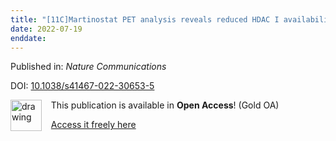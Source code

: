 ```yaml
---
title: "[11C]Martinostat PET analysis reveals reduced HDAC I availability in Alzheimer’s disease"
date: 2022-07-19
enddate:
---
```


Published in: *Nature Communications*

DOI: [10.1038/s41467-022-30653-5](https://doi.org/10.1038/s41467-022-30653-5)

<img src="https://upload.wikimedia.org/wikipedia/commons/thumb/7/77/Open_Access_logo_PLoS_transparent.svg/800px-Open_Access_logo_PLoS_transparent.svg.png" alt="drawing" width="50" align="left"/> &nbsp;&nbsp;&nbsp;This publication is available in **Open Access**! (Gold OA)

&nbsp;&nbsp;&nbsp;<a href="https://www.nature.com/articles/s41467-022-30653-5.pdf">Access it freely here</a>

